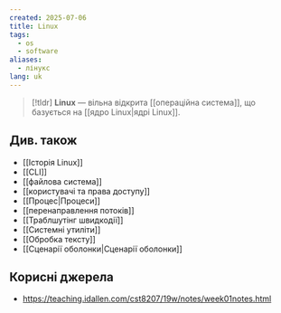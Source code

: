 ```yaml
---
created: 2025-07-06
title: Linux
tags:
  - os
  - software
aliases:
  - лінукс
lang: uk
---
```


> [!tldr]
> **Linux** — вільна відкрита [[операційна система]], що базується на [[ядро Linux|ядрі Linux]].

## Див. також

- [[Історія Linux]]
- [[CLI]]
- [[файлова система]]
- [[користувачі та права доступу]]
- [[Процес|Процеси]]
- [[перенаправлення потоків]]
- [[Траблшутінг швидкодії]]
- [[Системні утиліти]]
- [[Обробка тексту]]
- [[Сценарії оболонки|Сценарії оболонки]]

## Корисні джерела

- https://teaching.idallen.com/cst8207/19w/notes/week01notes.html